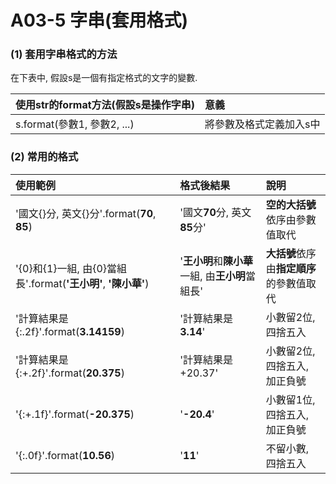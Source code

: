 # A03-5 字串(套用格式)


### (1) 套用字串格式的方法

在下表中, 假設s是一個有指定格式的文字的變數.

| 使用str的format方法(假設s是操作字串) | 意義 |
|:---------|:------|
| s.format(參數1, 參數2, ...) | 將參數及格式定義加入s中 |


### (2) 常用的格式

| 使用範例 | 格式後結果 |  說明  |
|:---------|:------|:--------|
| '國文{}分, 英文{}分'.format(**70**, **85**) | '國文**70**分, 英文**85**分' | **空的大括號**依序由參數值取代|
| '{0}和{1}一組, 由{0}當組長'.format(**'王小明'**, **'陳小華'**) | '**王小明**和**陳小華**一組, 由**王小明**當組長' | **大括號**依序由**指定順序**的參數值取代|
| '計算結果是{:.2f}'.format(**3.14159**) | '計算結果是**3.14**' | 小數留2位, 四捨五入 |
| '計算結果是{:+.2f}'.format(**20.375**) | '計算結果是+20.37' | 小數留2位, 四捨五入, 加正負號 |
| '{:+.1f}'.format(**-20.375**) | '**-20.4**' | 小數留1位, 四捨五入, 加正負號 |
| '{:.0f}'.format(**10.56**) | '**11**' |不留小數, 四捨五入 |
